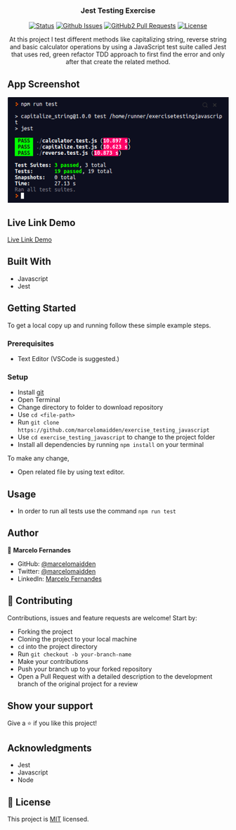 <h3 align="center">Jest Testing Exercise</h3>

<div align="center">

[![Status](https://img.shields.io/badge/status-active-success.svg)](https://github.com/marcelomaidden/exercise_testing_javascript)
[![Github Issues](https://img.shields.io/badge/GitHub-Issues-orange)](https://github.com/marcelomaidden/exercise_testing_javascript/issues)
[![GitHub2 Pull Requests](https://img.shields.io/badge/GitHub-Pull%20Requests-blue)](https://github.com/marcelomaidden/exercise_testing_javascript/pulls)
[![License](https://img.shields.io/badge/license-MIT-blue.svg)](/LICENSE)
</div>
<p align="center">At this project I test different methods like capitalizing string, reverse string and basic calculator operations by using a JavaScript test suite called Jest that uses red, green refactor TDD approach to first find the error and only after that create the related method.</p>

## App Screenshot
![screenshot](./screenshot.png)

## Live Link Demo

[Live Link Demo](https://marcelomaidden.github.io/exercise_testing_javascript/)

## Built With

- Javascript
- Jest

## Getting Started

To get a local copy up and running follow these simple example steps.

### Prerequisites

- Text Editor (VSCode is suggested.)


### Setup

- Install [git](https://git-scm.com/downloads)
- Open Terminal
- Change directory to folder to download repository
- Use `cd <file-path>`
- Run `git clone https://github.com/marcelomaidden/exercise_testing_javascript`
- Use `cd exercise_testing_javascript` to change to the project folder
- Install all dependencies by running `npm install` on your terminal

To make any change,

- Open related file by using text editor.

## Usage

  - In order to run all tests use the command `npm run test`

## Author

👤  **Marcelo Fernandes**

- GitHub: [@marcelomaidden](https://github.com/marcelomaidden)
- Twitter: [@marcelomaidden](https://twitter.com/marcelomaidden)
- LinkedIn: [Marcelo Fernandes](https://linkedin.com/in/marcelofernandesdearaujo) 
## 🤝 Contributing

Contributions, issues and feature requests are welcome! Start by:

- Forking the project
- Cloning the project to your local machine
- `cd` into the project directory
- Run `git checkout -b your-branch-name`
- Make your contributions
- Push your branch up to your forked repository
- Open a Pull Request with a detailed description to the development branch of the original project for a review


## Show your support

Give a ⭐️ if you like this project!

## Acknowledgments

- Jest
- Javascript
- Node

## 📝 License

This project is [MIT](LICENSE) licensed.
